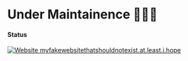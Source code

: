 
# Under Maintainence 👷🏻‍♂️
#### Status
[![Website myfakewebsitethatshouldnotexist.at.least.i.hope](https://img.shields.io/website-up-down-green-red/http/myfakewebsitethatshouldnotexist.at.least.i.hope.svg)](https://github.com/Ns-AnoNymouS/tg-convert-bot)
